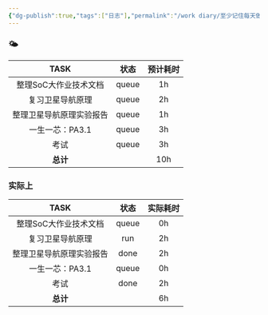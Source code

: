 ```yaml
---
{"dg-publish":true,"tags":["日志"],"permalink":"/work diary/至少记住每天做了什么/2024-06-09：周日/","dgPassFrontmatter":true}
---
```


### 🌤

|     TASK     |  状态   | 预计耗时 |
| :----------: | :---: | :--: |
| 整理SoC大作业技术文档 | queue |  1h  |
|   复习卫星导航原理   | queue |  2h  |
| 整理卫星导航原理实验报告 | queue |  1h  |
|  一生一芯：PA3.1  | queue |  3h  |
|      考试      | queue |  3h  |
|    **总计**    |       | 10h  |

### 实际上

|     TASK     |  状态   | 实际耗时 |
| :----------: | :---: | :--: |
| 整理SoC大作业技术文档 | queue |  0h  |
|   复习卫星导航原理   |  run  |  2h  |
| 整理卫星导航原理实验报告 | done  |  2h  |
|  一生一芯：PA3.1  | queue |  0h  |
|      考试      | done  |  2h  |
|    **总计**    |       |  6h  |